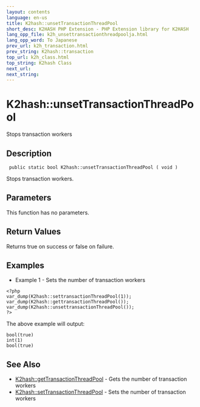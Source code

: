 ```yaml
---
layout: contents
language: en-us
title: K2hash::unsetTransactionThreadPool
short_desc: K2HASH PHP Extension - PHP Extension library for K2HASH
lang_opp_file: k2h_unsettransactionthreadpoolja.html
lang_opp_word: To Japanese
prev_url: k2h_transaction.html
prev_string: K2hash::transaction
top_url: k2h_class.html
top_string: K2hash Class
next_url: 
next_string: 
---
```


# K2hash::unsetTransactionThreadPool
Stops transaction workers

## Description

```
 public static bool K2hash::unsetTransactionThreadPool ( void )
```

Stops transaction workers. 

## Parameters
This function has no parameters.

## Return Values
Returns true on success or false on failure. 

## Examples
- Example 1 - Sets the number of transaction workers

```
<?php
var_dump(K2hash::settransactionThreadPool(1));
var_dump(K2hash::gettransactionThreadPool());
var_dump(K2hash::unsettransactionThreadPool());
?>
```

The above example will output:

```
bool(true)
int(1)
bool(true)
```


## See Also
- [K2hash::getTransactionThreadPool](k2h_gettransactionthreadpool.html) - Gets the number of transaction workers
- [K2hash::setTransactionThreadPool](k2h_settransactionthreadpool.html) - Sets the number of transaction workers

